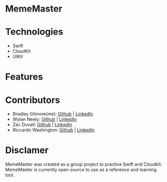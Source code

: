 # MemeMaster

# Technologies
* Swift
* CloudKit
* UIKit

# Features


# Contributors
* Bradley Gilmore(me): [Github](https://github.com/BCtopics) | [LinkedIn](https://www.linkedin.com/in/gilmorebradley/)
* Wylan Neely: [Github](https://github.com/wylanneely) | [LinkedIn](https://www.linkedin.com/in/wylan-neely-71626ab9/)
* Zac Duvall: [Github](https://github.com/zacdu) | [LinkedIn](https://www.linkedin.com/in/gilmorebradley/)
* Riccardo Washington: [Github](https://github.com/KingCardo) | [LinkedIn](https://www.linkedin.com/in/riccardo-washington-1247b0125/)

# Disclamer
MemeMaster was created as a group project to practice Swift and Cloudkit. MemeMaster is currently open source to use as a reference and learning tool. 
